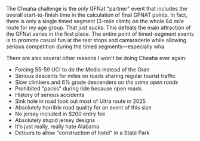 The Cheaha challenge is the only GFNat "partner" event that includes the overall start-to-finish time in the calculation of final GFNAT points. In fact, there is only a single timed segment (3-mile climb) on the whole 84 mile route for my age group. That just sucks. This defeats the main attraction of the GFNat series in the first place. The entire point of timed-segment events is to promote casual fun at the rest stops and camaraderie while allowing serious competition during the timed segments—especially wha

There are also several other reasons I won't be doing Cheaha ever again:

- Forcing 55-59 UCI to do the Medio instead of the Gran
- Serious descents for miles on roads sharing regular tourist traffic
- Slow climbers and 6% grade descenders on *the same open roads*
- Prohibited "packs" during ride because open roads
- History of serious accidents
- Sink hole in road took out most of Ultra route in 2025
- Absolutely horrible road quality for an event of this size
- No jersey included in $200 entry fee
- Absolutely stupid jersey designs
- It's just really, really hate Alabama
- Detours to allow "construction of hotel" in a State Park